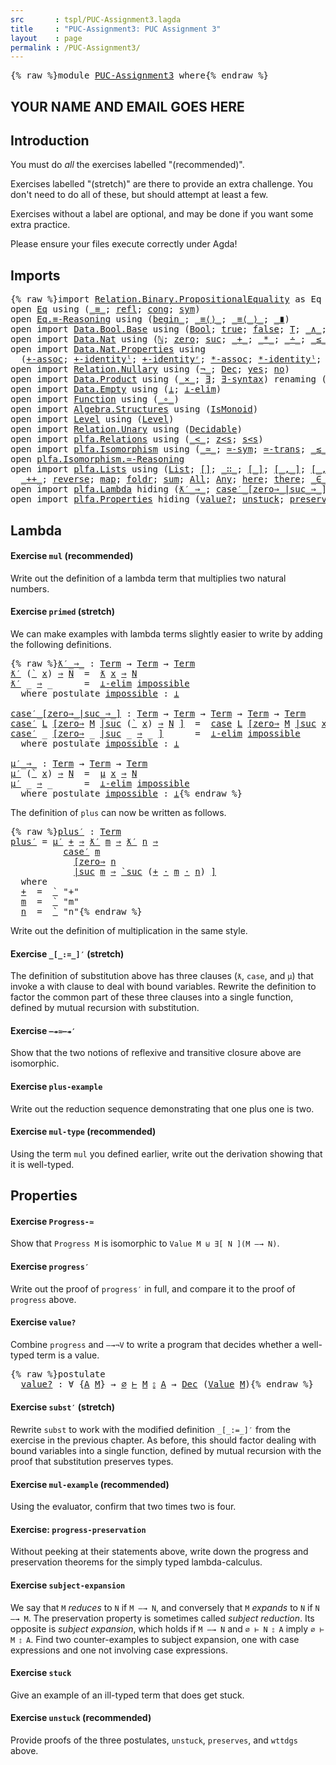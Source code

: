 ```yaml
---
src       : tspl/PUC-Assignment3.lagda
title     : "PUC-Assignment3: PUC Assignment 3"
layout    : page
permalink : /PUC-Assignment3/
---
```


<pre class="Agda">{% raw %}<a id="118" class="Keyword">module</a> <a id="125" href="{% endraw %}{{ site.baseurl }}{% link out/PUC-Assignment3.md %}{% raw %}" class="Module">PUC-Assignment3</a> <a id="141" class="Keyword">where</a>{% endraw %}</pre>

## YOUR NAME AND EMAIL GOES HERE

## Introduction

You must do _all_ the exercises labelled "(recommended)".

Exercises labelled "(stretch)" are there to provide an extra challenge.
You don't need to do all of these, but should attempt at least a few.

Exercises without a label are optional, and may be done if you want
some extra practice.

Please ensure your files execute correctly under Agda!

## Imports

<pre class="Agda">{% raw %}<a id="583" class="Keyword">import</a> <a id="590" href="https://agda.github.io/agda-stdlib/v0.17/Relation.Binary.PropositionalEquality.html" class="Module">Relation.Binary.PropositionalEquality</a> <a id="628" class="Symbol">as</a> <a id="631" class="Module">Eq</a>
<a id="634" class="Keyword">open</a> <a id="639" href="https://agda.github.io/agda-stdlib/v0.17/Relation.Binary.PropositionalEquality.html" class="Module">Eq</a> <a id="642" class="Keyword">using</a> <a id="648" class="Symbol">(</a><a id="649" href="https://agda.github.io/agda-stdlib/v0.17/Agda.Builtin.Equality.html#83" class="Datatype Operator">_≡_</a><a id="652" class="Symbol">;</a> <a id="654" href="https://agda.github.io/agda-stdlib/v0.17/Agda.Builtin.Equality.html#140" class="InductiveConstructor">refl</a><a id="658" class="Symbol">;</a> <a id="660" href="https://agda.github.io/agda-stdlib/v0.17/Relation.Binary.PropositionalEquality.html#1170" class="Function">cong</a><a id="664" class="Symbol">;</a> <a id="666" href="https://agda.github.io/agda-stdlib/v0.17/Relation.Binary.PropositionalEquality.Core.html#838" class="Function">sym</a><a id="669" class="Symbol">)</a>
<a id="671" class="Keyword">open</a> <a id="676" href="https://agda.github.io/agda-stdlib/v0.17/Relation.Binary.PropositionalEquality.html#3975" class="Module">Eq.≡-Reasoning</a> <a id="691" class="Keyword">using</a> <a id="697" class="Symbol">(</a><a id="698" href="https://agda.github.io/agda-stdlib/v0.17/Relation.Binary.PropositionalEquality.html#4076" class="Function Operator">begin_</a><a id="704" class="Symbol">;</a> <a id="706" href="https://agda.github.io/agda-stdlib/v0.17/Relation.Binary.PropositionalEquality.html#4134" class="Function Operator">_≡⟨⟩_</a><a id="711" class="Symbol">;</a> <a id="713" href="https://agda.github.io/agda-stdlib/v0.17/Relation.Binary.PropositionalEquality.html#4193" class="Function Operator">_≡⟨_⟩_</a><a id="719" class="Symbol">;</a> <a id="721" href="https://agda.github.io/agda-stdlib/v0.17/Relation.Binary.PropositionalEquality.html#4374" class="Function Operator">_∎</a><a id="723" class="Symbol">)</a>
<a id="725" class="Keyword">open</a> <a id="730" class="Keyword">import</a> <a id="737" href="https://agda.github.io/agda-stdlib/v0.17/Data.Bool.Base.html" class="Module">Data.Bool.Base</a> <a id="752" class="Keyword">using</a> <a id="758" class="Symbol">(</a><a id="759" href="https://agda.github.io/agda-stdlib/v0.17/Agda.Builtin.Bool.html#67" class="Datatype">Bool</a><a id="763" class="Symbol">;</a> <a id="765" href="https://agda.github.io/agda-stdlib/v0.17/Agda.Builtin.Bool.html#92" class="InductiveConstructor">true</a><a id="769" class="Symbol">;</a> <a id="771" href="https://agda.github.io/agda-stdlib/v0.17/Agda.Builtin.Bool.html#86" class="InductiveConstructor">false</a><a id="776" class="Symbol">;</a> <a id="778" href="https://agda.github.io/agda-stdlib/v0.17/Data.Bool.Base.html#864" class="Function">T</a><a id="779" class="Symbol">;</a> <a id="781" href="https://agda.github.io/agda-stdlib/v0.17/Data.Bool.Base.html#1012" class="Function Operator">_∧_</a><a id="784" class="Symbol">;</a> <a id="786" href="https://agda.github.io/agda-stdlib/v0.17/Data.Bool.Base.html#1070" class="Function Operator">_∨_</a><a id="789" class="Symbol">;</a> <a id="791" href="https://agda.github.io/agda-stdlib/v0.17/Data.Bool.Base.html#730" class="Function">not</a><a id="794" class="Symbol">)</a>
<a id="796" class="Keyword">open</a> <a id="801" class="Keyword">import</a> <a id="808" href="https://agda.github.io/agda-stdlib/v0.17/Data.Nat.html" class="Module">Data.Nat</a> <a id="817" class="Keyword">using</a> <a id="823" class="Symbol">(</a><a id="824" href="https://agda.github.io/agda-stdlib/v0.17/Agda.Builtin.Nat.html#97" class="Datatype">ℕ</a><a id="825" class="Symbol">;</a> <a id="827" href="https://agda.github.io/agda-stdlib/v0.17/Agda.Builtin.Nat.html#115" class="InductiveConstructor">zero</a><a id="831" class="Symbol">;</a> <a id="833" href="https://agda.github.io/agda-stdlib/v0.17/Agda.Builtin.Nat.html#128" class="InductiveConstructor">suc</a><a id="836" class="Symbol">;</a> <a id="838" href="https://agda.github.io/agda-stdlib/v0.17/Agda.Builtin.Nat.html#230" class="Primitive Operator">_+_</a><a id="841" class="Symbol">;</a> <a id="843" href="https://agda.github.io/agda-stdlib/v0.17/Agda.Builtin.Nat.html#433" class="Primitive Operator">_*_</a><a id="846" class="Symbol">;</a> <a id="848" href="https://agda.github.io/agda-stdlib/v0.17/Agda.Builtin.Nat.html#320" class="Primitive Operator">_∸_</a><a id="851" class="Symbol">;</a> <a id="853" href="https://agda.github.io/agda-stdlib/v0.17/Data.Nat.Base.html#845" class="Datatype Operator">_≤_</a><a id="856" class="Symbol">;</a> <a id="858" href="https://agda.github.io/agda-stdlib/v0.17/Data.Nat.Base.html#910" class="InductiveConstructor">s≤s</a><a id="861" class="Symbol">;</a> <a id="863" href="https://agda.github.io/agda-stdlib/v0.17/Data.Nat.Base.html#868" class="InductiveConstructor">z≤n</a><a id="866" class="Symbol">)</a>
<a id="868" class="Keyword">open</a> <a id="873" class="Keyword">import</a> <a id="880" href="https://agda.github.io/agda-stdlib/v0.17/Data.Nat.Properties.html" class="Module">Data.Nat.Properties</a> <a id="900" class="Keyword">using</a>
  <a id="908" class="Symbol">(</a><a id="909" href="https://agda.github.io/agda-stdlib/v0.17/Data.Nat.Properties.html#9375" class="Function">+-assoc</a><a id="916" class="Symbol">;</a> <a id="918" href="https://agda.github.io/agda-stdlib/v0.17/Data.Nat.Properties.html#9476" class="Function">+-identityˡ</a><a id="929" class="Symbol">;</a> <a id="931" href="https://agda.github.io/agda-stdlib/v0.17/Data.Nat.Properties.html#9531" class="Function">+-identityʳ</a><a id="942" class="Symbol">;</a> <a id="944" href="https://agda.github.io/agda-stdlib/v0.17/Data.Nat.Properties.html#15493" class="Function">*-assoc</a><a id="951" class="Symbol">;</a> <a id="953" href="https://agda.github.io/agda-stdlib/v0.17/Data.Nat.Properties.html#14397" class="Function">*-identityˡ</a><a id="964" class="Symbol">;</a> <a id="966" href="https://agda.github.io/agda-stdlib/v0.17/Data.Nat.Properties.html#14461" class="Function">*-identityʳ</a><a id="977" class="Symbol">)</a>
<a id="979" class="Keyword">open</a> <a id="984" class="Keyword">import</a> <a id="991" href="https://agda.github.io/agda-stdlib/v0.17/Relation.Nullary.html" class="Module">Relation.Nullary</a> <a id="1008" class="Keyword">using</a> <a id="1014" class="Symbol">(</a><a id="1015" href="https://agda.github.io/agda-stdlib/v0.17/Relation.Nullary.html#464" class="Function Operator">¬_</a><a id="1017" class="Symbol">;</a> <a id="1019" href="https://agda.github.io/agda-stdlib/v0.17/Relation.Nullary.html#534" class="Datatype">Dec</a><a id="1022" class="Symbol">;</a> <a id="1024" href="https://agda.github.io/agda-stdlib/v0.17/Relation.Nullary.html#570" class="InductiveConstructor">yes</a><a id="1027" class="Symbol">;</a> <a id="1029" href="https://agda.github.io/agda-stdlib/v0.17/Relation.Nullary.html#597" class="InductiveConstructor">no</a><a id="1031" class="Symbol">)</a>
<a id="1033" class="Keyword">open</a> <a id="1038" class="Keyword">import</a> <a id="1045" href="https://agda.github.io/agda-stdlib/v0.17/Data.Product.html" class="Module">Data.Product</a> <a id="1058" class="Keyword">using</a> <a id="1064" class="Symbol">(</a><a id="1065" href="https://agda.github.io/agda-stdlib/v0.17/Data.Product.html#1353" class="Function Operator">_×_</a><a id="1068" class="Symbol">;</a> <a id="1070" href="https://agda.github.io/agda-stdlib/v0.17/Data.Product.html#881" class="Function">∃</a><a id="1071" class="Symbol">;</a> <a id="1073" href="https://agda.github.io/agda-stdlib/v0.17/Data.Product.html#942" class="Function">∃-syntax</a><a id="1081" class="Symbol">)</a> <a id="1083" class="Keyword">renaming</a> <a id="1092" class="Symbol">(</a><a id="1093" href="https://agda.github.io/agda-stdlib/v0.17/Agda.Builtin.Sigma.html#139" class="InductiveConstructor Operator">_,_</a> <a id="1097" class="Symbol">to</a> <a id="1100" href="https://agda.github.io/agda-stdlib/v0.17/Agda.Builtin.Sigma.html#139" class="InductiveConstructor Operator">⟨_,_⟩</a><a id="1105" class="Symbol">)</a>
<a id="1107" class="Keyword">open</a> <a id="1112" class="Keyword">import</a> <a id="1119" href="https://agda.github.io/agda-stdlib/v0.17/Data.Empty.html" class="Module">Data.Empty</a> <a id="1130" class="Keyword">using</a> <a id="1136" class="Symbol">(</a><a id="1137" href="https://agda.github.io/agda-stdlib/v0.17/Data.Empty.html#243" class="Datatype">⊥</a><a id="1138" class="Symbol">;</a> <a id="1140" href="https://agda.github.io/agda-stdlib/v0.17/Data.Empty.html#360" class="Function">⊥-elim</a><a id="1146" class="Symbol">)</a>
<a id="1148" class="Keyword">open</a> <a id="1153" class="Keyword">import</a> <a id="1160" href="https://agda.github.io/agda-stdlib/v0.17/Function.html" class="Module">Function</a> <a id="1169" class="Keyword">using</a> <a id="1175" class="Symbol">(</a><a id="1176" href="https://agda.github.io/agda-stdlib/v0.17/Function.html#769" class="Function Operator">_∘_</a><a id="1179" class="Symbol">)</a>
<a id="1181" class="Keyword">open</a> <a id="1186" class="Keyword">import</a> <a id="1193" href="https://agda.github.io/agda-stdlib/v0.17/Algebra.Structures.html" class="Module">Algebra.Structures</a> <a id="1212" class="Keyword">using</a> <a id="1218" class="Symbol">(</a><a id="1219" href="https://agda.github.io/agda-stdlib/v0.17/Algebra.Structures.html#1339" class="Record">IsMonoid</a><a id="1227" class="Symbol">)</a>
<a id="1229" class="Keyword">open</a> <a id="1234" class="Keyword">import</a> <a id="1241" href="https://agda.github.io/agda-stdlib/v0.17/Level.html" class="Module">Level</a> <a id="1247" class="Keyword">using</a> <a id="1253" class="Symbol">(</a><a id="1254" href="https://agda.github.io/agda-stdlib/v0.17/Agda.Primitive.html#408" class="Postulate">Level</a><a id="1259" class="Symbol">)</a>
<a id="1261" class="Keyword">open</a> <a id="1266" class="Keyword">import</a> <a id="1273" href="https://agda.github.io/agda-stdlib/v0.17/Relation.Unary.html" class="Module">Relation.Unary</a> <a id="1288" class="Keyword">using</a> <a id="1294" class="Symbol">(</a><a id="1295" href="https://agda.github.io/agda-stdlib/v0.17/Relation.Unary.html#3313" class="Function">Decidable</a><a id="1304" class="Symbol">)</a>
<a id="1306" class="Keyword">open</a> <a id="1311" class="Keyword">import</a> <a id="1318" href="plfa.Relations.html" class="Module">plfa.Relations</a> <a id="1333" class="Keyword">using</a> <a id="1339" class="Symbol">(</a><a id="1340" href="plfa.Relations.html#18533" class="Datatype Operator">_&lt;_</a><a id="1343" class="Symbol">;</a> <a id="1345" href="plfa.Relations.html#18560" class="InductiveConstructor">z&lt;s</a><a id="1348" class="Symbol">;</a> <a id="1350" href="plfa.Relations.html#18617" class="InductiveConstructor">s&lt;s</a><a id="1353" class="Symbol">)</a>
<a id="1355" class="Keyword">open</a> <a id="1360" class="Keyword">import</a> <a id="1367" href="plfa.Isomorphism.html" class="Module">plfa.Isomorphism</a> <a id="1384" class="Keyword">using</a> <a id="1390" class="Symbol">(</a><a id="1391" href="plfa.Isomorphism.html#4092" class="Record Operator">_≃_</a><a id="1394" class="Symbol">;</a> <a id="1396" href="plfa.Isomorphism.html#6787" class="Function">≃-sym</a><a id="1401" class="Symbol">;</a> <a id="1403" href="plfa.Isomorphism.html#7128" class="Function">≃-trans</a><a id="1410" class="Symbol">;</a> <a id="1412" href="plfa.Isomorphism.html#9009" class="Record Operator">_≲_</a><a id="1415" class="Symbol">;</a> <a id="1417" href="plfa.Isomorphism.html#2736" class="Postulate">extensionality</a><a id="1431" class="Symbol">)</a>
<a id="1433" class="Keyword">open</a> <a id="1438" href="plfa.Isomorphism.html#8228" class="Module">plfa.Isomorphism.≃-Reasoning</a>
<a id="1467" class="Keyword">open</a> <a id="1472" class="Keyword">import</a> <a id="1479" href="plfa.Lists.html" class="Module">plfa.Lists</a> <a id="1490" class="Keyword">using</a> <a id="1496" class="Symbol">(</a><a id="1497" href="plfa.Lists.html#1096" class="Datatype">List</a><a id="1501" class="Symbol">;</a> <a id="1503" href="plfa.Lists.html#1125" class="InductiveConstructor">[]</a><a id="1505" class="Symbol">;</a> <a id="1507" href="plfa.Lists.html#1140" class="InductiveConstructor Operator">_∷_</a><a id="1510" class="Symbol">;</a> <a id="1512" href="plfa.Lists.html#2920" class="Operator">[_]</a><a id="1515" class="Symbol">;</a> <a id="1517" href="plfa.Lists.html#2943" class="Operator">[_,_]</a><a id="1522" class="Symbol">;</a> <a id="1524" href="plfa.Lists.html#2974" class="Operator">[_,_,_]</a><a id="1531" class="Symbol">;</a> <a id="1533" href="plfa.Lists.html#3013" class="Operator">[_,_,_,_]</a><a id="1542" class="Symbol">;</a>
  <a id="1546" href="plfa.Lists.html#3576" class="Function Operator">_++_</a><a id="1550" class="Symbol">;</a> <a id="1552" href="plfa.Lists.html#8543" class="Function">reverse</a><a id="1559" class="Symbol">;</a> <a id="1561" href="plfa.Lists.html#13374" class="Function">map</a><a id="1564" class="Symbol">;</a> <a id="1566" href="plfa.Lists.html#15955" class="Function">foldr</a><a id="1571" class="Symbol">;</a> <a id="1573" href="plfa.Lists.html#16882" class="Function">sum</a><a id="1576" class="Symbol">;</a> <a id="1578" href="plfa.Lists.html#21837" class="Datatype">All</a><a id="1581" class="Symbol">;</a> <a id="1583" href="plfa.Lists.html#23322" class="Datatype">Any</a><a id="1586" class="Symbol">;</a> <a id="1588" href="plfa.Lists.html#23373" class="InductiveConstructor">here</a><a id="1592" class="Symbol">;</a> <a id="1594" href="plfa.Lists.html#23430" class="InductiveConstructor">there</a><a id="1599" class="Symbol">;</a> <a id="1601" href="plfa.Lists.html#23760" class="Function Operator">_∈_</a><a id="1604" class="Symbol">)</a>
<a id="1606" class="Keyword">open</a> <a id="1611" class="Keyword">import</a> <a id="1618" href="plfa.Lambda.html" class="Module">plfa.Lambda</a> <a id="1630" class="Keyword">hiding</a> <a id="1637" class="Symbol">(</a><a id="1638" href="plfa.Lambda.html#7386" class="Function Operator">ƛ′_⇒_</a><a id="1643" class="Symbol">;</a> <a id="1645" href="plfa.Lambda.html#7507" class="Function Operator">case′_[zero⇒_|suc_⇒_]</a><a id="1666" class="Symbol">;</a> <a id="1668" href="plfa.Lambda.html#7721" class="Function Operator">μ′_⇒_</a><a id="1673" class="Symbol">;</a> <a id="1675" href="plfa.Lambda.html#7921" class="Function">plus′</a><a id="1680" class="Symbol">)</a>
<a id="1682" class="Keyword">open</a> <a id="1687" class="Keyword">import</a> <a id="1694" href="plfa.Properties.html" class="Module">plfa.Properties</a> <a id="1710" class="Keyword">hiding</a> <a id="1717" class="Symbol">(</a><a id="1718" href="plfa.Properties.html#11959" class="Postulate">value?</a><a id="1724" class="Symbol">;</a> <a id="1726" href="plfa.Properties.html#42162" class="Postulate">unstuck</a><a id="1733" class="Symbol">;</a> <a id="1735" href="plfa.Properties.html#42378" class="Postulate">preserves</a><a id="1744" class="Symbol">;</a> <a id="1746" href="plfa.Properties.html#42631" class="Postulate">wttdgs</a><a id="1752" class="Symbol">)</a>{% endraw %}</pre>

## Lambda

#### Exercise `mul` (recommended)

Write out the definition of a lambda term that multiplies
two natural numbers.


#### Exercise `primed` (stretch)

We can make examples with lambda terms slightly easier to write
by adding the following definitions.
<pre class="Agda">{% raw %}<a id="ƛ′_⇒_"></a><a id="2041" href="{% endraw %}{{ site.baseurl }}{% link out/PUC-Assignment3.md %}{% raw %}#2041" class="Function Operator">ƛ′_⇒_</a> <a id="2047" class="Symbol">:</a> <a id="2049" href="plfa.Lambda.html#3827" class="Datatype">Term</a> <a id="2054" class="Symbol">→</a> <a id="2056" href="plfa.Lambda.html#3827" class="Datatype">Term</a> <a id="2061" class="Symbol">→</a> <a id="2063" href="plfa.Lambda.html#3827" class="Datatype">Term</a>
<a id="2068" href="{% endraw %}{{ site.baseurl }}{% link out/PUC-Assignment3.md %}{% raw %}#2041" class="Function Operator">ƛ′</a> <a id="2071" class="Symbol">(</a><a id="2072" href="plfa.Lambda.html#3846" class="InductiveConstructor Operator">`</a> <a id="2074" href="{% endraw %}{{ site.baseurl }}{% link out/PUC-Assignment3.md %}{% raw %}#2074" class="Bound">x</a><a id="2075" class="Symbol">)</a> <a id="2077" href="{% endraw %}{{ site.baseurl }}{% link out/PUC-Assignment3.md %}{% raw %}#2041" class="Function Operator">⇒</a> <a id="2079" href="{% endraw %}{{ site.baseurl }}{% link out/PUC-Assignment3.md %}{% raw %}#2079" class="Bound">N</a>  <a id="2082" class="Symbol">=</a>  <a id="2085" href="plfa.Lambda.html#3885" class="InductiveConstructor Operator">ƛ</a> <a id="2087" href="{% endraw %}{{ site.baseurl }}{% link out/PUC-Assignment3.md %}{% raw %}#2074" class="Bound">x</a> <a id="2089" href="plfa.Lambda.html#3885" class="InductiveConstructor Operator">⇒</a> <a id="2091" href="{% endraw %}{{ site.baseurl }}{% link out/PUC-Assignment3.md %}{% raw %}#2079" class="Bound">N</a>
<a id="2093" href="{% endraw %}{{ site.baseurl }}{% link out/PUC-Assignment3.md %}{% raw %}#2041" class="CatchallClause Function Operator">ƛ′</a><a id="2095" class="CatchallClause"> </a><a id="2096" class="CatchallClause Symbol">_</a><a id="2097" class="CatchallClause"> </a><a id="2098" href="{% endraw %}{{ site.baseurl }}{% link out/PUC-Assignment3.md %}{% raw %}#2041" class="CatchallClause Function Operator">⇒</a><a id="2099" class="CatchallClause"> </a><a id="2100" class="CatchallClause Symbol">_</a>      <a id="2107" class="Symbol">=</a>  <a id="2110" href="https://agda.github.io/agda-stdlib/v0.17/Data.Empty.html#360" class="Function">⊥-elim</a> <a id="2117" href="{% endraw %}{{ site.baseurl }}{% link out/PUC-Assignment3.md %}{% raw %}#2146" class="Postulate">impossible</a>
  <a id="2130" class="Keyword">where</a> <a id="2136" class="Keyword">postulate</a> <a id="2146" href="{% endraw %}{{ site.baseurl }}{% link out/PUC-Assignment3.md %}{% raw %}#2146" class="Postulate">impossible</a> <a id="2157" class="Symbol">:</a> <a id="2159" href="https://agda.github.io/agda-stdlib/v0.17/Data.Empty.html#243" class="Datatype">⊥</a>

<a id="case′_[zero⇒_|suc_⇒_]"></a><a id="2162" href="{% endraw %}{{ site.baseurl }}{% link out/PUC-Assignment3.md %}{% raw %}#2162" class="Function Operator">case′_[zero⇒_|suc_⇒_]</a> <a id="2184" class="Symbol">:</a> <a id="2186" href="plfa.Lambda.html#3827" class="Datatype">Term</a> <a id="2191" class="Symbol">→</a> <a id="2193" href="plfa.Lambda.html#3827" class="Datatype">Term</a> <a id="2198" class="Symbol">→</a> <a id="2200" href="plfa.Lambda.html#3827" class="Datatype">Term</a> <a id="2205" class="Symbol">→</a> <a id="2207" href="plfa.Lambda.html#3827" class="Datatype">Term</a> <a id="2212" class="Symbol">→</a> <a id="2214" href="plfa.Lambda.html#3827" class="Datatype">Term</a>
<a id="2219" href="{% endraw %}{{ site.baseurl }}{% link out/PUC-Assignment3.md %}{% raw %}#2162" class="Function Operator">case′</a> <a id="2225" href="{% endraw %}{{ site.baseurl }}{% link out/PUC-Assignment3.md %}{% raw %}#2225" class="Bound">L</a> <a id="2227" href="{% endraw %}{{ site.baseurl }}{% link out/PUC-Assignment3.md %}{% raw %}#2162" class="Function Operator">[zero⇒</a> <a id="2234" href="{% endraw %}{{ site.baseurl }}{% link out/PUC-Assignment3.md %}{% raw %}#2234" class="Bound">M</a> <a id="2236" href="{% endraw %}{{ site.baseurl }}{% link out/PUC-Assignment3.md %}{% raw %}#2162" class="Function Operator">|suc</a> <a id="2241" class="Symbol">(</a><a id="2242" href="plfa.Lambda.html#3846" class="InductiveConstructor Operator">`</a> <a id="2244" href="{% endraw %}{{ site.baseurl }}{% link out/PUC-Assignment3.md %}{% raw %}#2244" class="Bound">x</a><a id="2245" class="Symbol">)</a> <a id="2247" href="{% endraw %}{{ site.baseurl }}{% link out/PUC-Assignment3.md %}{% raw %}#2162" class="Function Operator">⇒</a> <a id="2249" href="{% endraw %}{{ site.baseurl }}{% link out/PUC-Assignment3.md %}{% raw %}#2249" class="Bound">N</a> <a id="2251" href="{% endraw %}{{ site.baseurl }}{% link out/PUC-Assignment3.md %}{% raw %}#2162" class="Function Operator">]</a>  <a id="2254" class="Symbol">=</a>  <a id="2257" href="plfa.Lambda.html#4054" class="InductiveConstructor Operator">case</a> <a id="2262" href="{% endraw %}{{ site.baseurl }}{% link out/PUC-Assignment3.md %}{% raw %}#2225" class="Bound">L</a> <a id="2264" href="plfa.Lambda.html#4054" class="InductiveConstructor Operator">[zero⇒</a> <a id="2271" href="{% endraw %}{{ site.baseurl }}{% link out/PUC-Assignment3.md %}{% raw %}#2234" class="Bound">M</a> <a id="2273" href="plfa.Lambda.html#4054" class="InductiveConstructor Operator">|suc</a> <a id="2278" href="{% endraw %}{{ site.baseurl }}{% link out/PUC-Assignment3.md %}{% raw %}#2244" class="Bound">x</a> <a id="2280" href="plfa.Lambda.html#4054" class="InductiveConstructor Operator">⇒</a> <a id="2282" href="{% endraw %}{{ site.baseurl }}{% link out/PUC-Assignment3.md %}{% raw %}#2249" class="Bound">N</a> <a id="2284" href="plfa.Lambda.html#4054" class="InductiveConstructor Operator">]</a>
<a id="2286" href="{% endraw %}{{ site.baseurl }}{% link out/PUC-Assignment3.md %}{% raw %}#2162" class="CatchallClause Function Operator">case′</a><a id="2291" class="CatchallClause"> </a><a id="2292" class="CatchallClause Symbol">_</a><a id="2293" class="CatchallClause"> </a><a id="2294" href="{% endraw %}{{ site.baseurl }}{% link out/PUC-Assignment3.md %}{% raw %}#2162" class="CatchallClause Function Operator">[zero⇒</a><a id="2300" class="CatchallClause"> </a><a id="2301" class="CatchallClause Symbol">_</a><a id="2302" class="CatchallClause"> </a><a id="2303" href="{% endraw %}{{ site.baseurl }}{% link out/PUC-Assignment3.md %}{% raw %}#2162" class="CatchallClause Function Operator">|suc</a><a id="2307" class="CatchallClause"> </a><a id="2308" class="CatchallClause Symbol">_</a><a id="2309" class="CatchallClause"> </a><a id="2310" href="{% endraw %}{{ site.baseurl }}{% link out/PUC-Assignment3.md %}{% raw %}#2162" class="CatchallClause Function Operator">⇒</a><a id="2311" class="CatchallClause"> </a><a id="2312" class="CatchallClause Symbol">_</a><a id="2313" class="CatchallClause"> </a><a id="2314" href="{% endraw %}{{ site.baseurl }}{% link out/PUC-Assignment3.md %}{% raw %}#2162" class="CatchallClause Function Operator">]</a>      <a id="2321" class="Symbol">=</a>  <a id="2324" href="https://agda.github.io/agda-stdlib/v0.17/Data.Empty.html#360" class="Function">⊥-elim</a> <a id="2331" href="{% endraw %}{{ site.baseurl }}{% link out/PUC-Assignment3.md %}{% raw %}#2360" class="Postulate">impossible</a>
  <a id="2344" class="Keyword">where</a> <a id="2350" class="Keyword">postulate</a> <a id="2360" href="{% endraw %}{{ site.baseurl }}{% link out/PUC-Assignment3.md %}{% raw %}#2360" class="Postulate">impossible</a> <a id="2371" class="Symbol">:</a> <a id="2373" href="https://agda.github.io/agda-stdlib/v0.17/Data.Empty.html#243" class="Datatype">⊥</a>

<a id="μ′_⇒_"></a><a id="2376" href="{% endraw %}{{ site.baseurl }}{% link out/PUC-Assignment3.md %}{% raw %}#2376" class="Function Operator">μ′_⇒_</a> <a id="2382" class="Symbol">:</a> <a id="2384" href="plfa.Lambda.html#3827" class="Datatype">Term</a> <a id="2389" class="Symbol">→</a> <a id="2391" href="plfa.Lambda.html#3827" class="Datatype">Term</a> <a id="2396" class="Symbol">→</a> <a id="2398" href="plfa.Lambda.html#3827" class="Datatype">Term</a>
<a id="2403" href="{% endraw %}{{ site.baseurl }}{% link out/PUC-Assignment3.md %}{% raw %}#2376" class="Function Operator">μ′</a> <a id="2406" class="Symbol">(</a><a id="2407" href="plfa.Lambda.html#3846" class="InductiveConstructor Operator">`</a> <a id="2409" href="{% endraw %}{{ site.baseurl }}{% link out/PUC-Assignment3.md %}{% raw %}#2409" class="Bound">x</a><a id="2410" class="Symbol">)</a> <a id="2412" href="{% endraw %}{{ site.baseurl }}{% link out/PUC-Assignment3.md %}{% raw %}#2376" class="Function Operator">⇒</a> <a id="2414" href="{% endraw %}{{ site.baseurl }}{% link out/PUC-Assignment3.md %}{% raw %}#2414" class="Bound">N</a>  <a id="2417" class="Symbol">=</a>  <a id="2420" href="plfa.Lambda.html#4114" class="InductiveConstructor Operator">μ</a> <a id="2422" href="{% endraw %}{{ site.baseurl }}{% link out/PUC-Assignment3.md %}{% raw %}#2409" class="Bound">x</a> <a id="2424" href="plfa.Lambda.html#4114" class="InductiveConstructor Operator">⇒</a> <a id="2426" href="{% endraw %}{{ site.baseurl }}{% link out/PUC-Assignment3.md %}{% raw %}#2414" class="Bound">N</a>
<a id="2428" href="{% endraw %}{{ site.baseurl }}{% link out/PUC-Assignment3.md %}{% raw %}#2376" class="CatchallClause Function Operator">μ′</a><a id="2430" class="CatchallClause"> </a><a id="2431" class="CatchallClause Symbol">_</a><a id="2432" class="CatchallClause"> </a><a id="2433" href="{% endraw %}{{ site.baseurl }}{% link out/PUC-Assignment3.md %}{% raw %}#2376" class="CatchallClause Function Operator">⇒</a><a id="2434" class="CatchallClause"> </a><a id="2435" class="CatchallClause Symbol">_</a>      <a id="2442" class="Symbol">=</a>  <a id="2445" href="https://agda.github.io/agda-stdlib/v0.17/Data.Empty.html#360" class="Function">⊥-elim</a> <a id="2452" href="{% endraw %}{{ site.baseurl }}{% link out/PUC-Assignment3.md %}{% raw %}#2481" class="Postulate">impossible</a>
  <a id="2465" class="Keyword">where</a> <a id="2471" class="Keyword">postulate</a> <a id="2481" href="{% endraw %}{{ site.baseurl }}{% link out/PUC-Assignment3.md %}{% raw %}#2481" class="Postulate">impossible</a> <a id="2492" class="Symbol">:</a> <a id="2494" href="https://agda.github.io/agda-stdlib/v0.17/Data.Empty.html#243" class="Datatype">⊥</a>{% endraw %}</pre>
The definition of `plus` can now be written as follows.
<pre class="Agda">{% raw %}<a id="plus′"></a><a id="2576" href="{% endraw %}{{ site.baseurl }}{% link out/PUC-Assignment3.md %}{% raw %}#2576" class="Function">plus′</a> <a id="2582" class="Symbol">:</a> <a id="2584" href="plfa.Lambda.html#3827" class="Datatype">Term</a>
<a id="2589" href="{% endraw %}{{ site.baseurl }}{% link out/PUC-Assignment3.md %}{% raw %}#2576" class="Function">plus′</a> <a id="2595" class="Symbol">=</a> <a id="2597" href="{% endraw %}{{ site.baseurl }}{% link out/PUC-Assignment3.md %}{% raw %}#2376" class="Function Operator">μ′</a> <a id="2600" href="{% endraw %}{{ site.baseurl }}{% link out/PUC-Assignment3.md %}{% raw %}#2707" class="Function">+</a> <a id="2602" href="{% endraw %}{{ site.baseurl }}{% link out/PUC-Assignment3.md %}{% raw %}#2376" class="Function Operator">⇒</a> <a id="2604" href="{% endraw %}{{ site.baseurl }}{% link out/PUC-Assignment3.md %}{% raw %}#2041" class="Function Operator">ƛ′</a> <a id="2607" href="{% endraw %}{{ site.baseurl }}{% link out/PUC-Assignment3.md %}{% raw %}#2721" class="Function">m</a> <a id="2609" href="{% endraw %}{{ site.baseurl }}{% link out/PUC-Assignment3.md %}{% raw %}#2041" class="Function Operator">⇒</a> <a id="2611" href="{% endraw %}{{ site.baseurl }}{% link out/PUC-Assignment3.md %}{% raw %}#2041" class="Function Operator">ƛ′</a> <a id="2614" href="{% endraw %}{{ site.baseurl }}{% link out/PUC-Assignment3.md %}{% raw %}#2735" class="Function">n</a> <a id="2616" href="{% endraw %}{{ site.baseurl }}{% link out/PUC-Assignment3.md %}{% raw %}#2041" class="Function Operator">⇒</a>
          <a id="2628" href="{% endraw %}{{ site.baseurl }}{% link out/PUC-Assignment3.md %}{% raw %}#2162" class="Function Operator">case′</a> <a id="2634" href="{% endraw %}{{ site.baseurl }}{% link out/PUC-Assignment3.md %}{% raw %}#2721" class="Function">m</a>
            <a id="2648" href="{% endraw %}{{ site.baseurl }}{% link out/PUC-Assignment3.md %}{% raw %}#2162" class="Function Operator">[zero⇒</a> <a id="2655" href="{% endraw %}{{ site.baseurl }}{% link out/PUC-Assignment3.md %}{% raw %}#2735" class="Function">n</a>
            <a id="2669" href="{% endraw %}{{ site.baseurl }}{% link out/PUC-Assignment3.md %}{% raw %}#2162" class="Function Operator">|suc</a> <a id="2674" href="{% endraw %}{{ site.baseurl }}{% link out/PUC-Assignment3.md %}{% raw %}#2721" class="Function">m</a> <a id="2676" href="{% endraw %}{{ site.baseurl }}{% link out/PUC-Assignment3.md %}{% raw %}#2162" class="Function Operator">⇒</a> <a id="2678" href="plfa.Lambda.html#4013" class="InductiveConstructor Operator">`suc</a> <a id="2683" class="Symbol">(</a><a id="2684" href="{% endraw %}{{ site.baseurl }}{% link out/PUC-Assignment3.md %}{% raw %}#2707" class="Function">+</a> <a id="2686" href="plfa.Lambda.html#3931" class="InductiveConstructor Operator">·</a> <a id="2688" href="{% endraw %}{{ site.baseurl }}{% link out/PUC-Assignment3.md %}{% raw %}#2721" class="Function">m</a> <a id="2690" href="plfa.Lambda.html#3931" class="InductiveConstructor Operator">·</a> <a id="2692" href="{% endraw %}{{ site.baseurl }}{% link out/PUC-Assignment3.md %}{% raw %}#2735" class="Function">n</a><a id="2693" class="Symbol">)</a> <a id="2695" href="{% endraw %}{{ site.baseurl }}{% link out/PUC-Assignment3.md %}{% raw %}#2162" class="Function Operator">]</a>
  <a id="2699" class="Keyword">where</a>
  <a id="2707" href="{% endraw %}{{ site.baseurl }}{% link out/PUC-Assignment3.md %}{% raw %}#2707" class="Function">+</a>  <a id="2710" class="Symbol">=</a>  <a id="2713" href="plfa.Lambda.html#3846" class="InductiveConstructor Operator">`</a> <a id="2715" class="String">&quot;+&quot;</a>
  <a id="2721" href="{% endraw %}{{ site.baseurl }}{% link out/PUC-Assignment3.md %}{% raw %}#2721" class="Function">m</a>  <a id="2724" class="Symbol">=</a>  <a id="2727" href="plfa.Lambda.html#3846" class="InductiveConstructor Operator">`</a> <a id="2729" class="String">&quot;m&quot;</a>
  <a id="2735" href="{% endraw %}{{ site.baseurl }}{% link out/PUC-Assignment3.md %}{% raw %}#2735" class="Function">n</a>  <a id="2738" class="Symbol">=</a>  <a id="2741" href="plfa.Lambda.html#3846" class="InductiveConstructor Operator">`</a> <a id="2743" class="String">&quot;n&quot;</a>{% endraw %}</pre>
Write out the definition of multiplication in the same style.

#### Exercise `_[_:=_]′` (stretch)

The definition of substitution above has three clauses (`ƛ`, `case`,
and `μ`) that invoke a with clause to deal with bound variables.
Rewrite the definition to factor the common part of these three
clauses into a single function, defined by mutual recursion with
substitution.


#### Exercise `—↠≃—↠′`

Show that the two notions of reflexive and transitive closure
above are isomorphic.


#### Exercise `plus-example`

Write out the reduction sequence demonstrating that one plus one is two.


#### Exercise `mul-type` (recommended)

Using the term `mul` you defined earlier, write out the derivation
showing that it is well-typed.


## Properties


#### Exercise `Progress-≃`

Show that `Progress M` is isomorphic to `Value M ⊎ ∃[ N ](M —→ N)`.


#### Exercise `progress′`

Write out the proof of `progress′` in full, and compare it to the
proof of `progress` above.


#### Exercise `value?`

Combine `progress` and `—→¬V` to write a program that decides
whether a well-typed term is a value.
<pre class="Agda">{% raw %}<a id="3864" class="Keyword">postulate</a>
  <a id="value?"></a><a id="3876" href="{% endraw %}{{ site.baseurl }}{% link out/PUC-Assignment3.md %}{% raw %}#3876" class="Postulate">value?</a> <a id="3883" class="Symbol">:</a> <a id="3885" class="Symbol">∀</a> <a id="3887" class="Symbol">{</a><a id="3888" href="{% endraw %}{{ site.baseurl }}{% link out/PUC-Assignment3.md %}{% raw %}#3888" class="Bound">A</a> <a id="3890" href="{% endraw %}{{ site.baseurl }}{% link out/PUC-Assignment3.md %}{% raw %}#3890" class="Bound">M</a><a id="3891" class="Symbol">}</a> <a id="3893" class="Symbol">→</a> <a id="3895" href="plfa.Lambda.html#31006" class="InductiveConstructor">∅</a> <a id="3897" href="plfa.Lambda.html#33432" class="Datatype Operator">⊢</a> <a id="3899" href="{% endraw %}{{ site.baseurl }}{% link out/PUC-Assignment3.md %}{% raw %}#3890" class="Bound">M</a> <a id="3901" href="plfa.Lambda.html#33432" class="Datatype Operator">⦂</a> <a id="3903" href="{% endraw %}{{ site.baseurl }}{% link out/PUC-Assignment3.md %}{% raw %}#3888" class="Bound">A</a> <a id="3905" class="Symbol">→</a> <a id="3907" href="https://agda.github.io/agda-stdlib/v0.17/Relation.Nullary.html#534" class="Datatype">Dec</a> <a id="3911" class="Symbol">(</a><a id="3912" href="plfa.Lambda.html#11640" class="Datatype">Value</a> <a id="3918" href="{% endraw %}{{ site.baseurl }}{% link out/PUC-Assignment3.md %}{% raw %}#3890" class="Bound">M</a><a id="3919" class="Symbol">)</a>{% endraw %}</pre>


#### Exercise `subst′` (stretch)

Rewrite `subst` to work with the modified definition `_[_:=_]′`
from the exercise in the previous chapter.  As before, this
should factor dealing with bound variables into a single function,
defined by mutual recursion with the proof that substitution
preserves types.


#### Exercise `mul-example` (recommended)

Using the evaluator, confirm that two times two is four.


#### Exercise: `progress-preservation`

Without peeking at their statements above, write down the progress
and preservation theorems for the simply typed lambda-calculus.


#### Exercise `subject-expansion`

We say that `M` _reduces_ to `N` if `M —→ N`,
and conversely that `M` _expands_ to `N` if `N —→ M`.
The preservation property is sometimes called _subject reduction_.
Its opposite is _subject expansion_, which holds if
`M —→ N` and `∅ ⊢ N ⦂ A` imply `∅ ⊢ M ⦂ A`.
Find two counter-examples to subject expansion, one
with case expressions and one not involving case expressions.


#### Exercise `stuck`

Give an example of an ill-typed term that does get stuck.


#### Exercise `unstuck` (recommended)

Provide proofs of the three postulates, `unstuck`, `preserves`, and `wttdgs` above.








